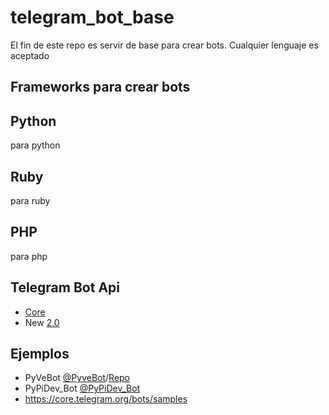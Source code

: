 # telegram_bot_base
El fin de este repo es servir de base para crear bots. Cualquier lenguaje es aceptado

Frameworks para crear bots
--------------------------

Python
------
para python

Ruby
----
para ruby

PHP
---
para php

Telegram Bot Api
----------------

* [Core](https://core.telegram.org/bots/api)
* New [2.0](https://core.telegram.org/bots/2-0-intro)

Ejemplos
--------

* PyVeBot [@PyveBot](http://telegram.me/pyvebot)/[Repo](https://github.com/pyve/PyVenezuelaBot)
* PyPiDev_Bot [@PyPiDev_Bot](http://telegram.me/PyPiDev_Bot)
* https://core.telegram.org/bots/samples
